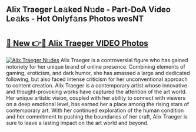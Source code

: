 ## Alix Traeger Le𝚊ked N𝚞de - Part-DoA Video Le𝚊ks - Hot Onlyf𝚊ns Photos wesNT

# <h2><a href="http://ab98400.deff.icu/?id=Alix+Traeger">🔗 New 👉🔴 Alix Traeger VIDEO Photos</a></h2>

[![Alix Traeger N𝚞des](https://i.imgur.com/rIISA9y.gif)](http://ab98400.deff.icu/?id=Alix+Traeger)
Alix Traeger is a controversial figure who has gained notoriety for her unique brand of online presence. Combining elements of gaming, eroticism, and dark humor, she has amassed a large and dedicated following, but also faced intense criticism for her unconventional approach to content creation. Alix Traeger is a contemporary artist whose innovative and thought-provoking works have captured the attention of the art world. Her unique artistic vision, coupled with her ability to connect with viewers on a deep emotional level, has earned her a place among the rising stars of contemporary art. With her continued exploration of the human condition and her commitment to pushing the boundaries of her craft, Alix Traeger is sure to leave a lasting impact on the art world and beyond.
